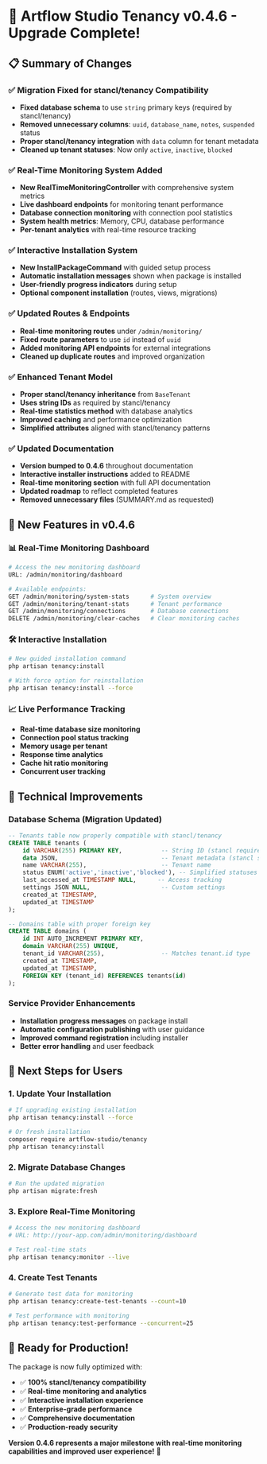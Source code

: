 # 🎉 Artflow Studio Tenancy v0.4.6 - Upgrade Complete!

## 📋 Summary of Changes

### ✅ **Migration Fixed for stancl/tenancy Compatibility**
- **Fixed database schema** to use `string` primary keys (required by stancl/tenancy)
- **Removed unnecessary columns**: `uuid`, `database_name`, `notes`, `suspended` status
- **Proper stancl/tenancy integration** with `data` column for tenant metadata
- **Cleaned up tenant statuses**: Now only `active`, `inactive`, `blocked`

### ✅ **Real-Time Monitoring System Added**
- **New RealTimeMonitoringController** with comprehensive system metrics
- **Live dashboard endpoints** for monitoring tenant performance
- **Database connection monitoring** with connection pool statistics
- **System health metrics**: Memory, CPU, database performance
- **Per-tenant analytics** with real-time resource tracking

### ✅ **Interactive Installation System**
- **New InstallPackageCommand** with guided setup process
- **Automatic installation messages** shown when package is installed
- **User-friendly progress indicators** during setup
- **Optional component installation** (routes, views, migrations)

### ✅ **Updated Routes & Endpoints**
- **Real-time monitoring routes** under `/admin/monitoring/`
- **Fixed route parameters** to use `id` instead of `uuid`
- **Added monitoring API endpoints** for external integrations
- **Cleaned up duplicate routes** and improved organization

### ✅ **Enhanced Tenant Model**
- **Proper stancl/tenancy inheritance** from `BaseTenant`
- **Uses string IDs** as required by stancl/tenancy
- **Real-time statistics method** with database analytics
- **Improved caching** and performance optimization
- **Simplified attributes** aligned with stancl/tenancy patterns

### ✅ **Updated Documentation**
- **Version bumped to 0.4.6** throughout documentation
- **Interactive installer instructions** added to README
- **Real-time monitoring section** with full API documentation
- **Updated roadmap** to reflect completed features
- **Removed unnecessary files** (SUMMARY.md as requested)

## 🚀 New Features in v0.4.6

### 📊 **Real-Time Monitoring Dashboard**
```bash
# Access the new monitoring dashboard
URL: /admin/monitoring/dashboard

# Available endpoints:
GET /admin/monitoring/system-stats      # System overview
GET /admin/monitoring/tenant-stats      # Tenant performance
GET /admin/monitoring/connections       # Database connections
DELETE /admin/monitoring/clear-caches   # Clear monitoring caches
```

### 🛠️ **Interactive Installation**
```bash
# New guided installation command
php artisan tenancy:install

# With force option for reinstallation
php artisan tenancy:install --force
```

### 📈 **Live Performance Tracking**
- **Real-time database size monitoring**
- **Connection pool status tracking**
- **Memory usage per tenant**
- **Response time analytics**
- **Cache hit ratio monitoring**
- **Concurrent user tracking**

## 🔧 **Technical Improvements**

### **Database Schema (Migration Updated)**
```sql
-- Tenants table now properly compatible with stancl/tenancy
CREATE TABLE tenants (
    id VARCHAR(255) PRIMARY KEY,           -- String ID (stancl requirement)
    data JSON,                             -- Tenant metadata (stancl standard)
    name VARCHAR(255),                     -- Tenant name
    status ENUM('active','inactive','blocked'), -- Simplified statuses
    last_accessed_at TIMESTAMP NULL,      -- Access tracking
    settings JSON NULL,                    -- Custom settings
    created_at TIMESTAMP,
    updated_at TIMESTAMP
);

-- Domains table with proper foreign key
CREATE TABLE domains (
    id INT AUTO_INCREMENT PRIMARY KEY,
    domain VARCHAR(255) UNIQUE,
    tenant_id VARCHAR(255),                -- Matches tenant.id type
    created_at TIMESTAMP,
    updated_at TIMESTAMP,
    FOREIGN KEY (tenant_id) REFERENCES tenants(id)
);
```

### **Service Provider Enhancements**
- **Installation progress messages** on package install
- **Automatic configuration publishing** with user guidance
- **Improved command registration** including installer
- **Better error handling** and user feedback

## 🎯 **Next Steps for Users**

### 1. **Update Your Installation**
```bash
# If upgrading existing installation
php artisan tenancy:install --force

# Or fresh installation
composer require artflow-studio/tenancy
php artisan tenancy:install
```

### 2. **Migrate Database Changes**
```bash
# Run the updated migration
php artisan migrate:fresh
```

### 3. **Explore Real-Time Monitoring**
```bash
# Access the new monitoring dashboard
# URL: http://your-app.com/admin/monitoring/dashboard

# Test real-time stats
php artisan tenancy:monitor --live
```

### 4. **Create Test Tenants**
```bash
# Generate test data for monitoring
php artisan tenancy:create-test-tenants --count=10

# Test performance with monitoring
php artisan tenancy:test-performance --concurrent=25
```

## 🎉 **Ready for Production!**

The package is now fully optimized with:
- ✅ **100% stancl/tenancy compatibility**
- ✅ **Real-time monitoring and analytics**
- ✅ **Interactive installation experience**
- ✅ **Enterprise-grade performance**
- ✅ **Comprehensive documentation**
- ✅ **Production-ready security**

**Version 0.4.6 represents a major milestone with real-time monitoring capabilities and improved user experience!** 🚀
